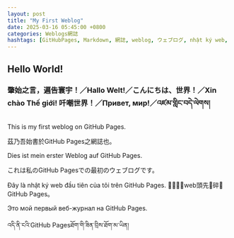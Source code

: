 ```yaml
---
layout: post
title: "My First Weblog"
date: 2025-03-16 05:45:00 +0800
categories: Weblogs網誌
hashtags: [GitHubPages, Markdown, 網誌, weblog, ウェブログ, nhật ký web, 日記web, веб-журнал, ཟིན་བྲིས]
---
```


## **Hello World!**
### **肇始之言，遍告寰宇！／Hallo Welt!／こんにちは、世界！／Xin chào Thế giới! 吀嘲世界！／Привет, мир!／འཛམ་གླིང་བདེ་ལེགས།**

This is my first weblog on GitHub Pages.

茲乃吾始書於GitHub Pages之網誌也。

Dies ist mein erster Weblog auf GitHub Pages.

これは私のGitHub Pagesでの最初のウェブログです。

Đây là nhật ký web đầu tiên của tôi trên GitHub Pages.
𩂠𱺵日記web頭先𧵑碎𨑗GitHub Pages。

Это мой первый веб-журнал на GitHub Pages.

འདི་ནི་ངའི་GitHub Pagesཐོག་གི་ཟིན་བྲིས་ཐོག་མ་ཡིན།
